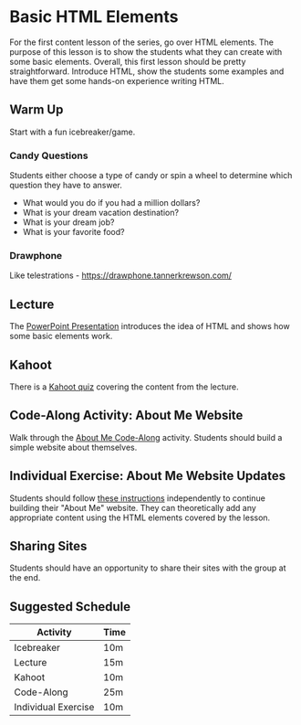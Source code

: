 # Basic HTML Elements
For the first content lesson of the series, go over HTML elements. The purpose of this lesson is to show the students what they can create with some basic elements. Overall, this first lesson should be pretty straightforward. Introduce HTML, show the students some examples and have them get some hands-on experience writing HTML.

## Warm Up
Start with a fun icebreaker/game.

### Candy Questions
Students either choose a type of candy or spin a wheel to determine which question they have to answer. 

- What would you do if you had a million dollars?
- What is your dream vacation destination?
- What is your dream job?
- What is your favorite food?

### Drawphone
Like telestrations - https://drawphone.tannerkrewson.com/

## Lecture
The [PowerPoint Presentation](HelloHtml.pptx) introduces the idea of HTML and shows how some basic elements work.

## Kahoot
There is a [Kahoot quiz](https://create.kahoot.it/details/740e9179-5b3b-426c-a5ef-e770b2bd60c4) covering the content from the lecture.

## Code-Along Activity: About Me Website
Walk through the [About Me Code-Along](AboutMeCodeAlong.md) activity. Students should build a simple website about themselves.

## Individual Exercise: About Me Website Updates
Students should follow [these instructions](AboutMeIndividual.md) independently to continue building their "About Me" website. They can theoretically add any appropriate content using the HTML elements covered by the lesson.

## Sharing Sites
Students should have an opportunity to share their sites with the group at the end.

## Suggested Schedule

| Activity | Time |
|-|-|
| Icebreaker | 10m |
| Lecture | 15m |
| Kahoot | 10m |
| Code-Along | 25m |
| Individual Exercise | 10m |